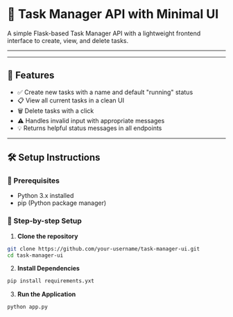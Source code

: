 # 📝 Task Manager API with Minimal UI

A simple Flask-based Task Manager API with a lightweight frontend interface to create, view, and delete tasks.

---


---

## 🚀 Features

- ✅ Create new tasks with a name and default "running" status
- 📋 View all current tasks in a clean UI
- 🗑️ Delete tasks with a click
- ⚠️ Handles invalid input with appropriate messages
- 💡 Returns helpful status messages in all endpoints

---

## 🛠️ Setup Instructions

### 🔧 Prerequisites

- Python 3.x installed
- pip (Python package manager)

### 🧪 Step-by-step Setup

1. **Clone the repository**

```bash
git clone https://github.com/your-username/task-manager-ui.git
cd task-manager-ui
```
2. **Install Dependencies**
```bash
pip install requirements.yxt

```
3. **Run the Application**
 ```bash
python app.py
```




